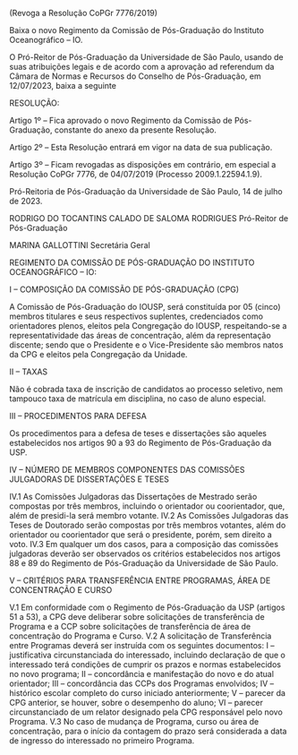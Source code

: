 (Revoga a Resolução CoPGr 7776/2019)

Baixa o novo Regimento da Comissão de Pós-Graduação do Instituto Oceanográfico – IO.

O Pró-Reitor de Pós-Graduação da Universidade de São Paulo, usando de suas atribuições legais e de acordo com a aprovação ad referendum da Câmara de Normas e Recursos do Conselho de Pós-Graduação, em 12/07/2023, baixa a seguinte

RESOLUÇÃO:

Artigo 1º – Fica aprovado o novo Regimento da Comissão de Pós-Graduação, constante do anexo da presente Resolução.

Artigo 2º – Esta Resolução entrará em vigor na data de sua publicação.

Artigo 3º – Ficam revogadas as disposições em contrário, em especial a Resolução CoPGr 7776, de 04/07/2019 (Processo 2009.1.22594.1.9).

Pró-Reitoria de Pós-Graduação da Universidade de São Paulo, 14 de julho de 2023.

RODRIGO DO TOCANTINS CALADO DE SALOMA RODRIGUES
Pró-Reitor de Pós-Graduação

MARINA GALLOTTINI
Secretária Geral

REGIMENTO DA COMISSÃO DE PÓS-GRADUAÇÃO DO
INSTITUTO OCEANOGRÁFICO – IO:

I – COMPOSIÇÃO DA COMISSÃO DE PÓS-GRADUAÇÃO (CPG)

A Comissão de Pós-Graduação do IOUSP, será constituída por 05 (cinco) membros titulares e seus respectivos suplentes, credenciados como orientadores plenos, eleitos pela Congregação do IOUSP, respeitando-se a representatividade das áreas de concentração, além da representação discente; sendo que o Presidente e o Vice-Presidente são membros natos da CPG e eleitos pela Congregação da Unidade.

II – TAXAS

Não é cobrada taxa de inscrição de candidatos ao processo seletivo, nem tampouco taxa de matrícula em disciplina, no caso de aluno especial.

III – PROCEDIMENTOS PARA DEFESA

Os procedimentos para a defesa de teses e dissertações são aqueles estabelecidos nos artigos 90 a 93 do Regimento de Pós-Graduação da USP.

IV – NÚMERO DE MEMBROS COMPONENTES DAS COMISSÕES JULGADORAS DE DISSERTAÇÕES E TESES

IV.1 As Comissões Julgadoras das Dissertações de Mestrado serão compostas por três membros, incluindo o orientador ou coorientador, que, além de presidi-la será membro votante.
IV.2 As Comissões Julgadoras das Teses de Doutorado serão compostas por três membros votantes, além do orientador ou coorientador que será o presidente, porém, sem direito a voto.
IV.3 Em qualquer um dos casos, para a composição das comissões julgadoras deverão ser observados os critérios estabelecidos nos artigos 88 e 89 do Regimento de Pós-Graduação da Universidade de São Paulo.

V – CRITÉRIOS PARA TRANSFERÊNCIA ENTRE PROGRAMAS, ÁREA DE CONCENTRAÇÃO E CURSO

V.1 Em conformidade com o Regimento de Pós-Graduação da USP (artigos 51 a 53), a CPG deve deliberar sobre solicitações de transferência de Programa e a CCP sobre solicitações de transferência de área de concentração do Programa e Curso.
V.2 A solicitação de Transferência entre Programas deverá ser instruída com os seguintes documentos:
I – justificativa circunstanciada do interessado, incluindo declaração de que o interessado terá condições de cumprir os prazos e normas estabelecidos no novo programa;
II – concordância e manifestação do novo e do atual orientador;
III – concordância das CCPs dos Programas envolvidos;
IV – histórico escolar completo do curso iniciado anteriormente;
V – parecer da CPG anterior, se houver, sobre o desempenho do aluno;
VI – parecer circunstanciado de um relator designado pela CPG responsável pelo novo Programa.
V.3 No caso de mudança de Programa, curso ou área de concentração, para o início da contagem do prazo será considerada a data de ingresso do interessado no primeiro Programa.